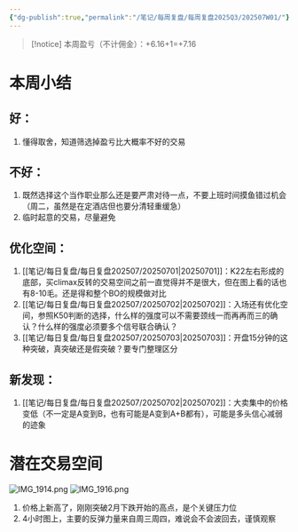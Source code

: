 ```yaml
---
{"dg-publish":true,"permalink":"/笔记/每周复盘/每周复盘2025Q3/202507W01/"}
---
```


>[!notice] 本周盈亏（不计佣金）：+6.16+1=+7.16




# 本周小结

## 好：
1. 懂得取舍，知道筛选掉盈亏比大概率不好的交易
## 不好：
1. 既然选择这个当作职业那么还是要严肃对待一点，不要上班时间摸鱼错过机会（周二，虽然是在定酒店但也要分清轻重缓急）
2. 临时起意的交易，尽量避免
## 优化空间：
1. [[笔记/每日复盘/每日复盘202507/20250701\|20250701]]：K22左右形成的底部，买climax反转的交易空间之前一直觉得并不是很大，但在图上看的话也有8-10毛。还是得和整个BO的规模做对比
2. [[笔记/每日复盘/每日复盘202507/20250702\|20250702]]：入场还有优化空间，参照K50判断的选择，什么样的强度可以不需要颈线一而再再而三的确认？什么样的强度必须要多个信号联合确认？
3. [[笔记/每日复盘/每日复盘202507/20250703\|20250703]]：开盘15分钟的这种突破，真突破还是假突破？要专门整理区分
## 新发现：
1. [[笔记/每日复盘/每日复盘202507/20250702\|20250702]]：大卖集中的价格变低（不一定是A变到B，也有可能是A变到A+B都有），可能是多头信心减弱的迹象

# 潜在交易空间

![IMG_1914.png](/img/user/%E5%9B%BE%E7%89%87%E5%AD%98%E6%94%BE%E5%9C%B0/IMG_1914.png)
![IMG_1916.png](/img/user/%E5%9B%BE%E7%89%87%E5%AD%98%E6%94%BE%E5%9C%B0/IMG_1916.png)
1. 价格上新高了，刚刚突破2月下跌开始的高点，是个关键压力位
2. 4小时图上，主要的反弹力量来自周三周四，难说会不会波回去，谨慎观察